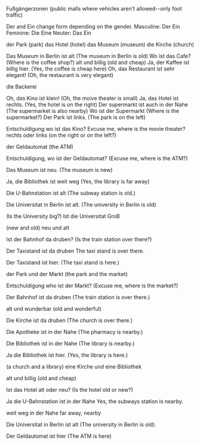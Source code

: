 Fußgängerzonen  (public malls where vehicles aren't allowed--only foot traffic) 

Der and Ein change form depending on the gender. 
Masculine:  Der Ein 
Feminine:   Die Eine 
Neuter:     Das  Ein 



der Park  (park) 
das Hotel (hotel) 
das Museum (museum) 
die Kirche (church) 

Das Museum in Berlin ist alt (The museum in Berlin is old) 
Wo ist das Cafe?   (Where is the coffee shop?) 
alt und billig (old and cheap) 
Ja, der Kaffee ist billig hier.  (Yes, the coffee is cheap here) 
Oh, das Restaurant ist sehr elegant!  (Oh, the restaurant is very elegant) 


die Backerei 

Oh, das Kino ist klein!  (Oh, the moive theater is small) 
Ja, das Hotel ist rechts. (Yes, the hotel is on the right)
Der supermarkt ist auch in der Nahe (The supermarket is also nearby) 
Wo ist der Supermarkt (Where is the supermarket?)
Der Park ist links.  (The park is on the left)

Entschuldigung wo ist das Kino?  Excuse me, where is the movie theater? 
rechts oder links (on the right or on the left?) 


der Geldautomat (the ATM)


Entschuldigung, wo ist der Geldautomat?
(Excuse me, where is the ATM?) 

Das Museum ist neu. 
(The museum is new)

Ja, die Bibliothek ist weit weg 
(Yes, the library is far away)

Die U-Bahnstation ist alt
(The subway station is old.)

Die Universitat in Berlin ist alt.
(The university in Berlin is old)

(Is the University big?)
Ist die Universitat GroB

(new and old)
neu und alt 

Ist der Bahnhof da druben?
(Is the train station over there?) 

Der Taxistand ist da druben
The taxi stand is over there. 

Der Taxistand ist hier. 
(The taxi stand is here.)

der Park und der Markt
(the park and the market)

Entschuldigung who ist der Markt?
(Excuse me, where is the market?)

Der Bahnhof ist da druben
(The train station is over there.)


alt und wunderbar 
(old and wonderful)

Die Kirche ist da druben 
(The church is over there.)

Die Apotheke ist in der Nahe
(The pharmacy is nearby.) 

Die Bibliothek ist in der Nahe
(The library is nearby.) 

Ja die Bibliothek ist hier.
(Yes, the library is here.) 

(a church and a library)
eine Kirche und eine Bibliothek

alt und billig 
(old and cheap) 

Ist das Hotel alt oder neu?
(Is the hotel old or new?)

Ja die U-Bahnstation ist in der Nahe 
Yes, the subways station is nearby. 

weit weg in der Nahe
far away, nearby 

Die Universitat in Berlin ist alt
(The university in Berlin is old). 

Der Geldautomat ist hier 
(The ATM is here)
